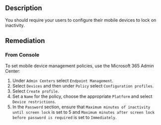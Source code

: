## Description

You should require your users to configure their mobile devices to lock on inactivity.

## Remediation

### From Console

To set mobile device management policies, use the Microsoft 365 Admin Center:

1. Under `Admin Centers` select `Endpoint Management`.
2. Select `Devices` and then under `Policy` select `Configuration profiles`.
3. Select `Create profile`.
4. Set a `Name` for the policy, choose the appropriate `Platform` and select `Device restrictions`.
5. In the `Password` section, ensure that `Maximum minutes of inactivity until screen lock` is set to 5 and `Maximum minutes after screen lock before password is required` is set to `Immediately`.
